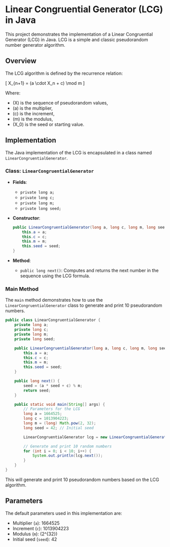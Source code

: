 
# Linear Congruential Generator (LCG) in Java

This project demonstrates the implementation of a Linear Congruential Generator (LCG) in Java. LCG is a simple and classic pseudorandom number generator algorithm.

## Overview

The LCG algorithm is defined by the recurrence relation:

\[ X_{n+1} = (a \cdot X_n + c) \mod m \]

Where:
- \(X\) is the sequence of pseudorandom values,
- \(a\) is the multiplier,
- \(c\) is the increment,
- \(m\) is the modulus,
- \(X_0\) is the seed or starting value.

## Implementation

The Java implementation of the LCG is encapsulated in a class named `LinearCongruentialGenerator`.

### Class: `LinearCongruentialGenerator`

- **Fields**:
  - `private long a;`
  - `private long c;`
  - `private long m;`
  - `private long seed;`

- **Constructor**:
  ```java
  public LinearCongruentialGenerator(long a, long c, long m, long seed) {
      this.a = a;
      this.c = c;
      this.m = m;
      this.seed = seed;
  }
  ```

- **Method**:
  - `public long next()`: Computes and returns the next number in the sequence using the LCG formula.

### Main Method

The `main` method demonstrates how to use the `LinearCongruentialGenerator` class to generate and print 10 pseudorandom numbers.

```java
public class LinearCongruentialGenerator {
    private long a;
    private long c;
    private long m;
    private long seed;

    public LinearCongruentialGenerator(long a, long c, long m, long seed) {
        this.a = a;
        this.c = c;
        this.m = m;
        this.seed = seed;
    }

    public long next() {
        seed = (a * seed + c) % m;
        return seed;
    }

    public static void main(String[] args) {
        // Parameters for the LCG
        long a = 1664525;
        long c = 1013904223;
        long m = (long) Math.pow(2, 32);
        long seed = 42; // Initial seed

        LinearCongruentialGenerator lcg = new LinearCongruentialGenerator(a, c, m, seed);

        // Generate and print 10 random numbers
        for (int i = 0; i < 10; i++) {
            System.out.println(lcg.next());
        }
    }
}
```

This will generate and print 10 pseudorandom numbers based on the LCG algorithm.

## Parameters

The default parameters used in this implementation are:
- Multiplier (`a`): 1664525
- Increment (`c`): 1013904223
- Modulus (`m`): \(2^{32}\)
- Initial seed (`seed`): 42
